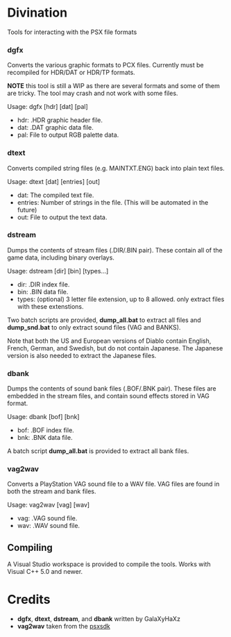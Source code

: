# Divination
Tools for interacting with the PSX file formats

### dgfx
Converts the various graphic formats to PCX files. Currently must be recompiled for HDR/DAT or HDR/TP formats.

**NOTE** this tool is still a WIP as there are several formats and some of them are tricky. The tool may crash and not work with some files.

Usage: dgfx [hdr] [dat] [pal]

- hdr: .HDR graphic header file.
- dat: .DAT graphic data file.
- pal: File to output RGB palette data.

### dtext
Converts compiled string files (e.g. MAINTXT.ENG) back into plain text files.

Usage: dtext [dat] [entries] [out]

- dat: The compiled text file.
- entries: Number of strings in the file. (This will be automated in the future)
- out: File to output the text data.

### dstream
Dumps the contents of stream files (.DIR/.BIN pair). These contain all of the game data, including binary overlays.

Usage: dstream [dir] [bin] [types...]

- dir: .DIR index file.
- bin: .BIN data file.
- types: (optional) 3 letter file extension, up to 8 allowed. only extract files with these extenstions.

Two batch scripts are provided, **dump_all.bat** to extract all files and **dump_snd.bat** to only extract sound files (VAG and BANKS).

Note that both the US and European versions of Diablo contain English, French, German, and Swedish, but do not contain Japanese. The Japanese version is also needed to extract the Japanese files.

### dbank
Dumps the contents of sound bank files (.BOF/.BNK pair). These files are embedded in the stream files, and contain sound effects stored in VAG format.

Usage: dbank [bof] [bnk]

- bof: .BOF index file.
- bnk: .BNK data file.

A batch script **dump_all.bat** is provided to extract all bank files.

### vag2wav
Converts a PlayStation VAG sound file to a WAV file. VAG files are found in both the stream and bank files.

Usage: vag2wav [vag] [wav]

- vag: .VAG sound file.
- wav: .WAV sound file.

## Compiling
A Visual Studio workspace is provided to compile the tools. Works with Visual C++ 5.0 and newer.

# Credits
- **dgfx**, **dtext**, **dstream**, and **dbank** written by GalaXyHaXz
- **vag2wav** taken from the [psxsdk](https://github.com/ColdSauce/psxsdk)
